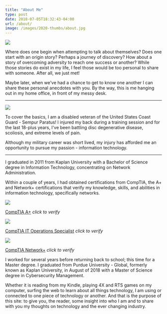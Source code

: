 ```yaml
---
title: "About Me"
type: post
date: 2018-07-05T18:32:43-04:00
url: /about/
image: /images/2020-thumbs/about.jpg
---
```

![](http://bryanpcoleman.com/wp-content/uploads/2019/03/Me_3rdQtr_2018.jpg)








Where does one begin when attempting to talk about themselves? Does one start with an origin story? Perhaps a journey of discovery? How about a story of overcoming adversity to reach one success or another? While those stories do exist in my life, I feel those would be too personal to share with someone. After all, we just met!







Maybe later, when we've had a chance to get to know one another I can share these personal anecdotes with you. By the way, this is me hanging out in my home office, in front of my messy desk.

  






* * *







![](http://bryanpcoleman.com/wp-content/uploads/2019/03/Coast-Guard-Dress-Blues.jpg)


  






To cover the basics, I am a disabled veteran of the United States Coast Guard - Sempur Paratus! I injured my back during a training session and for the last 18-plus years, I've been battling disc degenerative disease, scoliosis, and extreme levels of pain.   








Although my military career was short lived, my injury has afforded me an opportunity to pursue my passion - information technology.

  






* * *







I graduated in 2011 from Kaplan University with a Bachelor of Science degree in Information Technology, concentrating on Network Administration. 







Within a couple of years, I had obtained certifications from CompTIA, the A+ and Network+ certifications that verify my knowledge, skills, and abilities in information technology, specifically networks. 













![](http://bryanpcoleman.com/wp-content/uploads/2019/04/Aplus-Logo-Certified-CE.jpg)
  
[CompTIA A+](https://www.youracclaim.com/badges/2106c444-6817-4408-8547-d02205497d3c) _*click to verify*﻿_







![](http://bryanpcoleman.com/wp-content/uploads/2019/04/Infrastructure-CompTIA-IT-Operations-Specialist-CIOS-logo.jpg)
  
[CompTIA IT Operations Specialist](https://www.youracclaim.com/badges/f324aa8f-adeb-40f1-ace2-c4a0fcfcc0a5) _*click to verify*﻿_













![](http://bryanpcoleman.com/wp-content/uploads/2019/04/NetworkPlus-Logo-Certified-CE.jpg)
  
[CompTIA Network+](https://www.youracclaim.com/badges/4afde9f8-137d-4c1a-ac28-401b6bdad897) _*click to verify*﻿_













I worked for several years before returning back to school; this time for a Master degree. I graduated from Purdue University - Global, formerly known as Kaplan University, in August of 2018 with a Master of Science degree in Cybersecurity Management.







Whether it is reading from my Kindle, playing 4X and RTS games on my computer, surfing the web to learn about all things technology, I am using or connected to one piece of technology or another. And that is the purpose of this site: to give you, the reader, some insight into who I am and to share with you my thoughts on technology and the ever changing industry.
